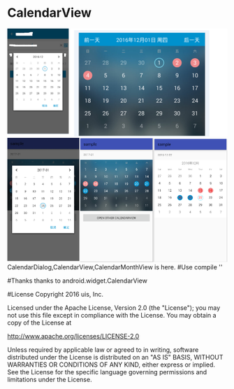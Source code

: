 # CalendarView
![image](/calendarDialog.png)
![image](/sample_pic.png)
CalendarDialog,CalendarView,CalendarMonthView is here.
#Use
compile ''

#Thanks
thanks to android.widget.CalendarView

#License
Copyright 2016 uis, Inc.

Licensed under the Apache License, Version 2.0 (the "License");
you may not use this file except in compliance with the License.
You may obtain a copy of the License at

   http://www.apache.org/licenses/LICENSE-2.0

Unless required by applicable law or agreed to in writing, software
distributed under the License is distributed on an "AS IS" BASIS,
WITHOUT WARRANTIES OR CONDITIONS OF ANY KIND, either express or implied.
See the License for the specific language governing permissions and
limitations under the License.
